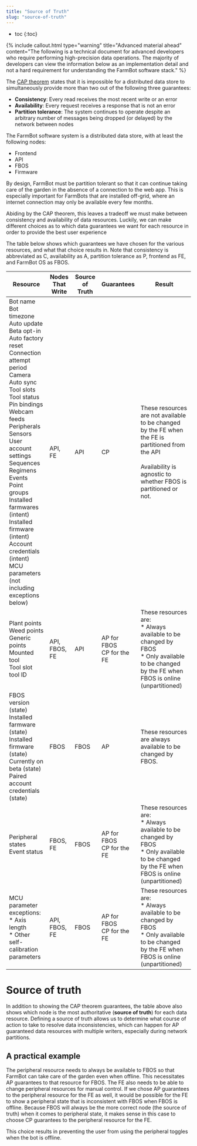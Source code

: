 ```yaml
---
title: "Source of Truth"
slug: "source-of-truth"
---
```


* toc
{:toc}


{%
include callout.html
type="warning"
title="Advanced material ahead"
content="The following is a technical document for advanced developers who require performing high-precision data operations. The majority of developers can view the information below as an implementation detail and not a hard requirement for understanding the FarmBot software stack."
%}

The [CAP theorem](https://en.wikipedia.org/wiki/CAP_theorem) states that it is impossible for a distributed data store to simultaneously provide more than two out of the following three guarantees:

  * **Consistency**: Every read receives the most recent write or an error
  * **Availability**: Every request receives a response that is not an error
  * **Partition tolerance**: The system continues to operate despite an arbitrary number of messages being dropped (or delayed) by the network between nodes

The FarmBot software system is a distributed data store, with at least the following nodes:
  * Frontend
  * API
  * FBOS
  * Firmware

By design, FarmBot must be partition tolerant so that it can continue taking care of the garden in the absence of a connection to the web app. This is especially important for FarmBots that are installed off-grid, where an internet connection may only be available every few months.

Abiding by the CAP theorem, this leaves a tradeoff we must make between consistency and availability of data resources. Luckily, we can make different choices as to which data guarantees we want for each resource in order to provide the best user experience

The table below shows which guarantees we have chosen for the various resources, and what that choice results in. Note that consistency is abbreviated as C, availability as A, partition tolerance as P, frontend as FE, and FarmBot OS as FBOS.

|Resource                      |Nodes That Write              |Source of Truth               |Guarantees                    |Result                        |
|------------------------------|------------------------------|------------------------------|------------------------------|------------------------------|
|Bot name<br>Bot timezone<br>Auto update<br>Beta opt-in<br>Auto factory reset<br>Connection attempt period<br>Camera<br>Auto sync<br>Tool slots<br>Tool status<br>Pin bindings<br>Webcam feeds<br>Peripherals<br>Sensors<br>User account settings<br>Sequences<br>Regimens<br>Events<br>Point groups<br>Installed farmwares (intent)<br>Installed firmware (intent)<br>Account credentials (intent)<br>MCU parameters (not including exceptions below)|API, FE                       |API                           |CP                            |These resources are not available to be changed by the FE when the FE is partitioned from the API <br><br>Availability is agnostic to whether FBOS is partitioned or not.
|Plant points<br>Weed points<br>Generic points<br>Mounted tool<br>Tool slot tool ID|API, FBOS, FE                 |API                           |AP for FBOS<br>CP for the FE  |These resources are:<br>  * Always available to be changed by FBOS<br>  * Only available to be changed by the FE when FBOS is online (unpartitioned)
|FBOS version (state)<br>Installed farmware (state)<br>Installed firmware (state)<br>Currently on beta (state)<br>Paired account credentials (state)|FBOS                          |FBOS                          |AP                            |These resources are always available to be changed by FBOS.
|Peripheral states<br>Event status|FBOS, FE                      |FBOS                          |AP for FBOS<br>CP for the FE  |These resources are:<br>  * Always available to be changed by FBOS<br>  * Only available to be changed by the FE when FBOS is online (unpartitioned)
|MCU parameter exceptions:<br>  * Axis length<br>  * Other self-calibration parameters|API, FBOS, FE                 |FBOS                          |AP for FBOS<br>CP for the FE  |These resources are:<br>  * Always available to be changed by FBOS<br>  * Only available to be changed by the FE when FBOS is online (unpartitioned)

# Source of truth

In addition to showing the CAP theorem guarantees, the table above also shows which node is the most authoritative (**source of truth**) for each data resource. Defining a source of truth allows us to determine what course of action to take to resolve data inconsistencies, which can happen for AP guaranteed data resources with multiple writers, especially during network partitions.

## A practical example

The peripheral resource needs to always be available to FBOS so that FarmBot can take care of the garden even when offline. This necessitates AP guarantees to that resource for FBOS. The FE also needs to be able to change peripheral resources for manual control. If we chose AP guarantees to the peripheral resource for the FE as well, it would be possible for the FE to show a peripheral state that is inconsistent with FBOS when FBOS is offline. Because FBOS will always be the more correct node (the source of truth) when it comes to peripheral state, it makes sense in this case to choose CP guarantees to the peripheral resource for the FE.

This choice results in preventing the user from using the peripheral toggles when the bot is offline.
